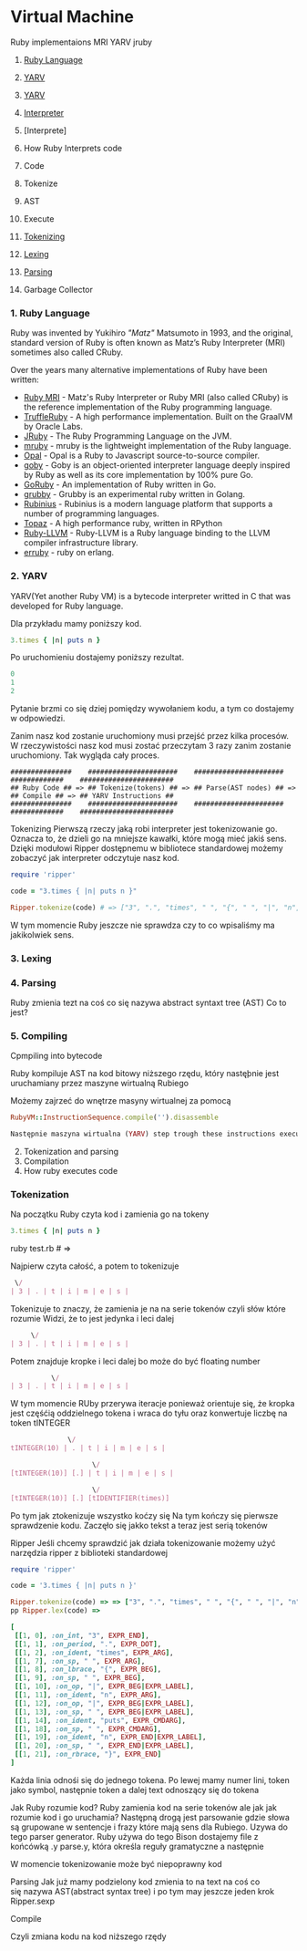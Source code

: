 # Virtual Machine
Ruby implementaions MRI YARV jruby
1. [Ruby Language](#rubyLanguage)
2. [YARV](#yarv)


3. [YARV](#yarv)
4. [Interpreter](#interpreter)
5. [Interprete]
6. How Ruby Interprets code
  1. Code
  2. Tokenize
  3. AST
  4. Execute 
7. [Tokenizing](#tokenizing)
8. [Lexing](#lexing)
9. [Parsing](#parsing)
10. Garbage Collector

### <a name="rubyLanguage">1. Ruby Language</a>
Ruby was invented by Yukihiro _"Matz"_ Matsumoto in 1993, and the original, standard version of Ruby is often known as Matz’s Ruby Interpreter (MRI) sometimes also called CRuby.

Over the years many alternative implementations of Ruby have been written:

* [Ruby MRI](https://github.com/ruby/ruby) - Matz's Ruby Interpreter or Ruby MRI (also called CRuby) is the reference implementation of the Ruby programming language.
* [TruffleRuby](https://github.com/oracle/truffleruby) - A high performance implementation. Built on the GraalVM by Oracle Labs.
* [JRuby](https://github.com/jruby/jruby) - The Ruby Programming Language on the JVM.
* [mruby](https://github.com/mruby/mruby) - mruby is the lightweight implementation of the Ruby language.
* [Opal](https://github.com/opal/opal#readme) - Opal is a Ruby to Javascript source-to-source compiler.
* [goby](https://github.com/goby-lang/goby) - Goby is an object-oriented interpreter language deeply inspired by Ruby as well as its core implementation by 100% pure Go.
* [GoRuby](https://github.com/goruby/goruby) - An implementation of Ruby written in Go.
* [grubby](https://github.com/grubby/grubby) - Grubby is an experimental ruby written in Golang.
* [Rubinius](https://github.com/rubinius/rubinius) - Rubinius is a modern language platform that supports a number of programming languages.
* [Topaz](https://github.com/topazproject/topaz) - A high performance ruby, written in RPython
* [Ruby-LLVM](https://github.com/ruby-llvm/ruby-llvm) - Ruby-LLVM is a Ruby language binding to the LLVM compiler infrastructure library.
* [erruby](https://github.com/johnlinvc/erruby) - ruby on erlang.

### <a name="yarv">2. YARV</a>
YARV(Yet another Ruby VM) is a bytecode interpreter writted in C that was developed for Ruby language.

Dla przykładu mamy poniższy kod.
``` Ruby
3.times { |n| puts n }
```

Po uruchomieniu dostajemy poniższy rezultat.
``` Ruby
0
1
2
```

Pytanie brzmi co się dziej pomiędzy wywołaniem kodu, a tym co dostajemy w odpowiedzi.

Zanim nasz kod zostanie uruchomiony musi przejść przez kilka procesów. W rzeczywistości nasz kod musi zostać przeczytam 3 razy zanim zostanie uruchomiony. Tak wygląda cały proces.

```
###############    ######################    ######################    #############    #######################
## Ruby Code ## => ## Tokenize(tokens) ## => ## Parse(AST nodes) ## => ## Compile ## => ## YARV Instructions ##
###############    ######################    ######################    #############    #######################
```

Tokenizing
Pierwszą rzeczy jaką robi interpreter jest tokenizowanie go. Oznacza to, że dzieli go na mniejsze kawałki, które mogą mieć jakiś sens. Dzięki modułowi Ripper dostępnemu w bibliotece standardowej możemy zobaczyć jak interpreter odczytuje nasz kod.

``` Ruby
require 'ripper'

code = "3.times { |n| puts n }"

Ripper.tokenize(code) # => ["3", ".", "times", " ", "{", " ", "|", "n", "|", " ", "puts", " ", "n", " ", "}"] 
```

W tym momencie Ruby jeszcze nie sprawdza czy to co wpisaliśmy ma jakikolwiek sens.


### <a name="#">3. Lexing</a>
### <a name="parsing">4. Parsing</a>
Ruby zmienia tezt na coś co się nazywa abstract syntaxt tree (AST) Co to jest?

### <a name="parsing">5. Compiling</a>
Cpmpiling into bytecode

Ruby kompiluje AST na kod bitowy niższego rzędu, który nastęþnie jest uruchamiany przez maszyne wirtualną Rubiego

Możemy zajrzeć do wnętrze masyny wirtualnej za pomocą
``` Ruby
RubyVM::InstructionSequence.compile('').disassemble

Następnie maszyna wirtualna (YARV) step trough these instructions executes them
```

2. Tokenization and parsing
3. Compilation
4. How ruby executes code


### Tokenization

Na początku Ruby czyta kod i zamienia go na tokeny

``` Ruby
3.times { |n| puts n } 
```

ruby test.rb # =>

Najpierw czyta całość, a potem to tokenizuje
``` Ruby
 \/
| 3 | . | t | i | m | e | s |
```

Tokenizuje to znaczy, że zamienia je na na serie tokenów czyli słów które rozumie
Widzi, że to jest jedynka i leci dalej


``` Ruby
     \/
| 3 | . | t | i | m | e | s |
```


Potem znajduje kropke i leci dalej bo może do być floating number

``` Ruby
          \/
| 3 | . | t | i | m | e | s |
```

W tym momencie RUby przerywa iteracje ponieważ orientuje się, że kropka jest częśćią oddzielnego tokena i wraca do tyłu oraz konwertuje liczbę na token tINTEGER


``` Ruby
              \/
tINTEGER(10) | . | t | i | m | e | s |
```

``` Ruby
                    \/
[tINTEGER(10)] [.] | t | i | m | e | s |
```
``` Ruby
                    \/
[tINTEGER(10)] [.] [tIDENTIFIER(times)]
```
Po tym jak ztokenizuje wszystko koćzy się Na tym kończy się pierwsze sprawdzenie kodu. Zaczęło się jakko tekst a teraz jest serią tokenów

Ripper
Jeśli chcemy sprawdzić jak działa tokenizowanie możemy użyć narzędzia ripper z biblioteki standardowej

``` Ruby
require 'ripper'

code = '3.times { |n| puts n }'

Ripper.tokenize(code) => => ["3", ".", "times", " ", "{", " ", "|", "n", "|", " ", "puts", " ", "n", " ", "}"] 
pp Ripper.lex(code) => 

[
 [[1, 0], :on_int, "3", EXPR_END],
 [[1, 1], :on_period, ".", EXPR_DOT],
 [[1, 2], :on_ident, "times", EXPR_ARG],
 [[1, 7], :on_sp, " ", EXPR_ARG],
 [[1, 8], :on_lbrace, "{", EXPR_BEG],
 [[1, 9], :on_sp, " ", EXPR_BEG],
 [[1, 10], :on_op, "|", EXPR_BEG|EXPR_LABEL],
 [[1, 11], :on_ident, "n", EXPR_ARG],
 [[1, 12], :on_op, "|", EXPR_BEG|EXPR_LABEL],
 [[1, 13], :on_sp, " ", EXPR_BEG|EXPR_LABEL],
 [[1, 14], :on_ident, "puts", EXPR_CMDARG],
 [[1, 18], :on_sp, " ", EXPR_CMDARG],
 [[1, 19], :on_ident, "n", EXPR_END|EXPR_LABEL],
 [[1, 20], :on_sp, " ", EXPR_END|EXPR_LABEL],
 [[1, 21], :on_rbrace, "}", EXPR_END]
]
```

Każda linia odnośi się do jednego tokena. Po lewej mamy numer lini, token jako symbol, następnie token a dalej text odnoszący się do tokena

Jak Ruby rozumie kod?
Ruby zamienia kod na serie tokenów ale jak jak rozumie kod i go uruchamia? Następną drogą jest parsowanie gdzie słowa są grupowane w sentencje i frazy które mają sens dla Rubiego. Uzywa do tego parser generator. Ruby używa do tego Bison dostajemy file z końcówką .y parse.y, która określa reguły gramatyczne a następnie 

W momencie tokenizowanie może być niepoprawny kod

Parsing
Jak już mamy podzielony kod zmienia to na text na coś co się nazywa AST(abstract syntax tree) i po tym may jeszcze jeden krok
Ripper.sexp

Compile

Czyli zmiana kodu na kod niższego rzędy

